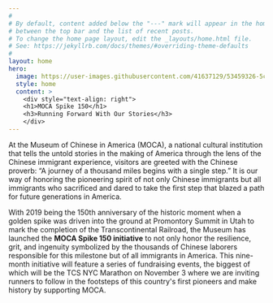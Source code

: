 ```yaml
---
#
# By default, content added below the "---" mark will appear in the home page
# between the top bar and the list of recent posts.
# To change the home page layout, edit the _layouts/home.html file.
# See: https://jekyllrb.com/docs/themes/#overriding-theme-defaults
#
layout: home
hero:
  image: https://user-images.githubusercontent.com/41637129/53459326-5cf12380-3a07-11e9-9131-0068ee8fe49d.png
  style: home
  content: >
    <div style="text-align: right">
    <h1>MOCA Spike 150</h1>
    <h3>Running Forward With Our Stories</h3>
    </div>
---
```


At the Museum of Chinese in America (MOCA), a national cultural institution that tells the untold stories in the making of America through the lens of the Chinese immigrant experience, visitors are greeted with the Chinese proverb: “A journey of a thousand miles begins with a single step.” It is our way of honoring the pioneering spirit of not only Chinese immigrants but all immigrants who sacrificed and dared to take the first step that blazed a path for future generations in America.

With 2019 being the 150th anniversary of the historic moment when a golden spike was driven into the ground at Promontory Summit in Utah to mark the completion of the Transcontinental Railroad, the Museum has launched the **MOCA Spike 150 initiative** to not only honor the resilience, grit, and ingenuity symbolized by the thousands of Chinese laborers responsible for this milestone but of all immigrants in America. This nine-month initiative will feature a series of fundraising events, the biggest of which will be the TCS NYC Marathon on November 3 where we are inviting runners to follow in the footsteps of this country's first pioneers and make history by supporting MOCA.
